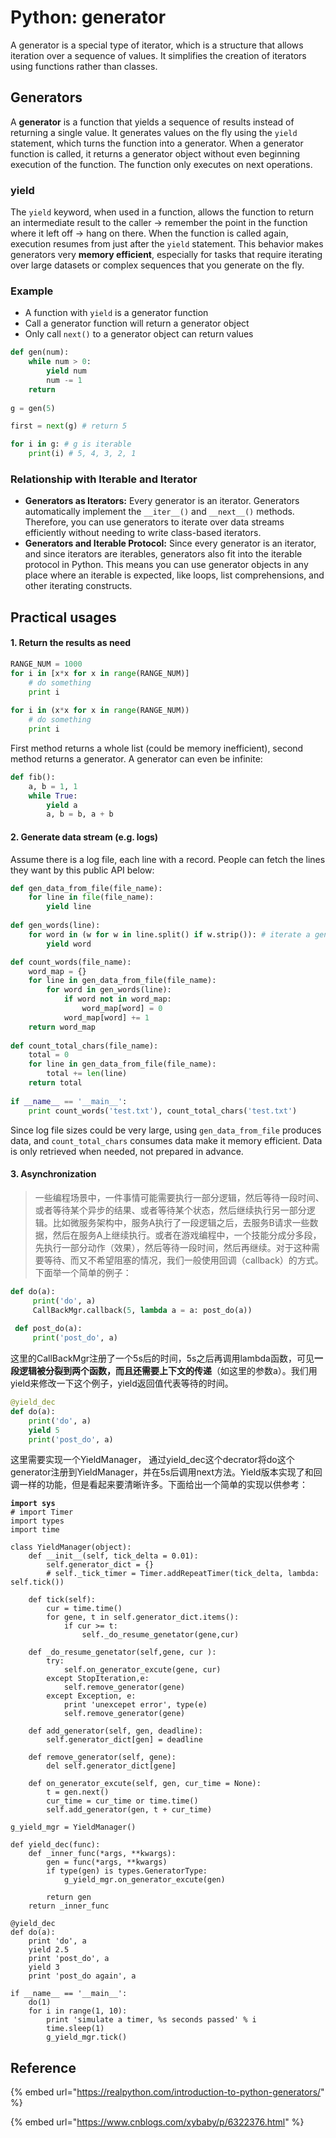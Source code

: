 # Python: generator

A generator is a special type of iterator, which is a structure that allows iteration over a sequence of values. It simplifies the creation of iterators using functions rather than classes.&#x20;

## Generators

A **generator** is a function that yields a sequence of results instead of returning a single value. It generates values on the fly using the `yield` statement, which turns the function into a generator. When a generator function is called, it returns a generator object without even beginning execution of the function. The function only executes on next operations.

### yield

The `yield` keyword, when used in a function, allows the function to return an intermediate result to the caller -> remember the point in the function where it left off -> hang on there. When the function is called again, execution resumes from just after the `yield` statement. This behavior makes generators very **memory efficient**, especially for tasks that require iterating over large datasets or complex sequences that you generate on the fly.

### Example

* A function with `yield` is a generator function
* Call a generator function will return a generator object
* Only call `next()` to a generator object can return values

```python
def gen(num):
    while num > 0:
        yield num
        num -= 1
    return
    
g = gen(5)

first = next(g) # return 5

for i in g: # g is iterable
    print(i) # 5, 4, 3, 2, 1
```

### Relationship with Iterable and Iterator

* **Generators as Iterators:** Every generator is an iterator. Generators automatically implement the `__iter__()` and `__next__()` methods. Therefore, you can use generators to iterate over data streams efficiently without needing to write class-based iterators.
* **Generators and Iterable Protocol:** Since every generator is an iterator, and since iterators are iterables, generators also fit into the iterable protocol in Python. This means you can use generator objects in any place where an iterable is expected, like loops, list comprehensions, and other iterating constructs.

## Practical usages

#### 1. Return the results as need

```python
RANGE_NUM = 1000
for i in [x*x for x in range(RANGE_NUM)]
    # do something
    print i
    
for i in (x*x for x in range(RANGE_NUM))
    # do something
    print i
```

First method returns a whole list (could be memory inefficient), second method returns a generator. A generator can even be infinite:

```python
def fib():
    a, b = 1, 1
    while True:
        yield a
        a, b = b, a + b
```

#### 2. Generate data stream (e.g. logs)

Assume there is a log file, each line with a record. People can fetch the lines they want by this public API below:

```python
def gen_data_from_file(file_name):
    for line in file(file_name):
        yield line
        
def gen_words(line):
    for word in (w for w in line.split() if w.strip()): # iterate a generator here
        yield word

def count_words(file_name):
    word_map = {}
    for line in gen_data_from_file(file_name):
        for word in gen_words(line):
            if word not in word_map:
                word_map[word] = 0
            word_map[word] += 1
    return word_map
    
def count_total_chars(file_name):
    total = 0
    for line in gen_data_from_file(file_name):
        total += len(line)
    return total
    
if __name__ == '__main__':
    print count_words('test.txt'), count_total_chars('test.txt')
```

Since log file sizes could be very large, using `gen_data_from_file` produces data, and `count_total_chars` consumes data make it memory efficient. Data is only retrieved when needed, not prepared in advance.

#### 3. Asynchronization

> 一些编程场景中，一件事情可能需要执行一部分逻辑，然后等待一段时间、或者等待某个异步的结果、或者等待某个状态，然后继续执行另一部分逻辑。比如微服务架构中，服务A执行了一段逻辑之后，去服务B请求一些数据，然后在服务A上继续执行。或者在游戏编程中，一个技能分成分多段，先执行一部分动作（效果），然后等待一段时间，然后再继续。对于这种需要等待、而又不希望阻塞的情况，我们一般使用回调（callback）的方式。下面举一个简单的例子：

```python
def do(a):
     print('do', a)
     CallBackMgr.callback(5, lambda a = a: post_do(a))
 
 def post_do(a):
     print('post_do', a)
```

这里的CallBackMgr注册了一个5s后的时间，5s之后再调用lambda函数，可见**一段逻辑被分裂到两个函数，而且还需要上下文的传递**（如这里的参数a）。我们用yield来修改一下这个例子，yield返回值代表等待的时间。

```python
@yield_dec
def do(a):
    print('do', a)
    yield 5
    print('post_do', a)
```

这里需要实现一个YieldManager， 通过yield\_dec这个decrator将do这个generator注册到YieldManager，并在5s后调用next方法。Yield版本实现了和回调一样的功能，但是看起来要清晰许多。下面给出一个简单的实现以供参考：

<pre class="language-python"><code class="lang-python"><strong>import sys
</strong># import Timer
import types
import time

class YieldManager(object):
    def __init__(self, tick_delta = 0.01):
        self.generator_dict = {}
        # self._tick_timer = Timer.addRepeatTimer(tick_delta, lambda: self.tick())

    def tick(self):
        cur = time.time()
        for gene, t in self.generator_dict.items():
            if cur >= t:
                self._do_resume_genetator(gene,cur)

    def _do_resume_genetator(self,gene, cur ):
        try:
            self.on_generator_excute(gene, cur)
        except StopIteration,e:
            self.remove_generator(gene)
        except Exception, e:
            print 'unexcepet error', type(e)
            self.remove_generator(gene)

    def add_generator(self, gen, deadline):
        self.generator_dict[gen] = deadline

    def remove_generator(self, gene):
        del self.generator_dict[gene]

    def on_generator_excute(self, gen, cur_time = None):
        t = gen.next()
        cur_time = cur_time or time.time()
        self.add_generator(gen, t + cur_time)

g_yield_mgr = YieldManager()

def yield_dec(func):
    def _inner_func(*args, **kwargs):
        gen = func(*args, **kwargs)
        if type(gen) is types.GeneratorType:
            g_yield_mgr.on_generator_excute(gen)

        return gen
    return _inner_func

@yield_dec
def do(a):
    print 'do', a
    yield 2.5
    print 'post_do', a
    yield 3
    print 'post_do again', a

if __name__ == '__main__':
    do(1)
    for i in range(1, 10):
        print 'simulate a timer, %s seconds passed' % i
        time.sleep(1)
        g_yield_mgr.tick()
</code></pre>

## Reference

{% embed url="https://realpython.com/introduction-to-python-generators/" %}

{% embed url="https://www.cnblogs.com/xybaby/p/6322376.html" %}
